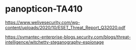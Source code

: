# panopticon-TA410

https://www.welivesecurity.com/wp-content/uploads/2020/10/ESET_Threat_Report_Q32020.pdf

https://symantec-enterprise-blogs.security.com/blogs/threat-intelligence/witchetty-steganography-espionage
